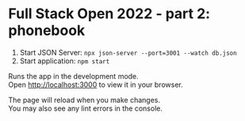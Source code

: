 # Full Stack Open 2022 - part 2: phonebook

1. Start JSON Server: `npx json-server --port=3001 --watch db.json`
1. Start application: `npm start`

Runs the app in the development mode.\
Open [http://localhost:3000](http://localhost:3000) to view it in your browser.

The page will reload when you make changes.\
You may also see any lint errors in the console.
